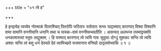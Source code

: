 +++
title = "०१ त्वे ह"

+++

हे इन्द्रत्वेह त्वय्येव नोस्माकं पितरश्चित् पितरोपि जरितारः स्तोतारः सन्तः यद्यस्मात् कारणात् विश्वा विश्वानि वामा वामानि वननीयानि धनानि तथा च यास्कः-वामं वननीयम्भवतीति । असन्वत् अलभन्त तस्माद्वयमपि धनकामास्त्वां स्तुमः तद्युक्तम् । हि यस्मात् कारणात् त्वे त्वयि गावः सुदुघाः दोग्धुं सुशकाः सन्ति त्वे त्वयि अश्वाः सन्ति त्वं बसु धनं देवयते देवं त्वामिच्छते यजमानाय वनिष्ठो दातृतमोभवसि ॥ १ ॥